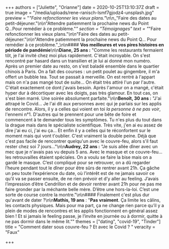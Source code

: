 +++
authors = ["Juliette", "Orianne"]
date = 2020-10-25T13:10:37Z
draft = true
image = "/media/uploads/rene-ranisch-lsmf7gjodz4-unsplash.jpg"
preview = "_\"Faire refonctionner les vieux plans.\"_\n\n_\"Faire des dates au petit-déjeuner.\"_\n\n_\"Attendre patiemment la prochaine news du Point Q...Pour remédier à ce problème.\"_"
section = "Témoignages"
text = "_\"Faire refonctionner les vieux plans.\"_\n\n_\"Faire des dates au petit-déjeuner.\"_\n\n_\"Attendre patiemment la prochaine news du Point Q... Pour remédier à ce problème.\"_\n\n#### **Vos meilleures et vos pires histoires en période de pandémie**\n\n**Diane, 25 ans :** \"Comme les restaurants fermaient tôt, je l'ai invité chez moi plus rapidement. C'était incroyable. On s'est rencontré par hasard dans un transilien et je lui ai donné mon numéro. Après un premier date au resto, on s'est baladé ensemble dans le quartier chinois à Paris. On a fait des courses : un petit poulet au gingembre, il m'a offert un bubble tea. Tout se passait à merveille. On est rentré à l'appart mais on n'a pas mangé tout de suite... On était très attiré l'un par l'autre. C'était exactement ce dont j'avais besoin. Après l'amour on a mangé, c'était hyper dur à décortiquer avec les doigts, pas très glamour. En tout cas, on s'est bien marré. Une soirée absolument parfaite.\"\n\n**Benoît, 30 ans :** \"J'ai attrapé le Covid... Je l'ai dit aux personnes avec qui je parlais sur les applis de rencontre. Alors, il y a celles qui voient en toi _la personne à ne pas voir_, l'ennemi n°1. D'autres qui te prennent pour une bête de foire et commencent à te demander tous les symptômes. Tu n'es plus du tout dans la drague mais dans le spécialiste scientifique. Très vite, j'en ai eu assez de dire j'ai eu ci, j'ai eu ça... Et enfin il y a celles qui te réconfortent sur le moment mais qui vont t'oublier. C'est vraiment la double peine. Déjà que c'est pas facile de rencontrer quelqu'un avec le couvre-feu, alors s'il faut rester chez soi 7 jours...\"\n\n**Audrey, 22 ans :** \"Je suis allée dîner avec un mec que je n'avais pas vu depuis 5 ans. Avec le masque et ce couvre-feu... les retrouvailles étaient spéciales. On a voulu se faire la bise mais on a gardé le masque. C’est compliqué pour se retrouver, on a dû regarder l’heure pendant tout le dîner pour être sûrs de rentrer avant 21h. Ça gâche un peu toute l’expérience du date, où l’intérêt est de ne jamais savoir ce qu’il va se passer ensuite, de ne rien prévoir et d’y aller au feeling. J’avais l’impression d’être Cendrillon et de devoir rentrer avant 21h pour ne pas me faire gronder par la méchante belle mère. D’être une hors-la-loi. C’est une sorte de course contre la montre.\"\n\n#### Finalement c'est plus dur qu'avant de dater ?\n\n**Mathis, 19 ans** : \"**Pas vraiment**. Ça limite les câlins, les contacts physiques. Mais pour ma part, ça ne change rien parce qu’il y a plein de modes de rencontres et les applis fonctionnent en général assez bien ! Et si jamais le feeling passe, je l’invite en journée ou à dormir, quitte à ne pas dormir dans le même lit.\""
themes = ["dating", "covid-19", "Tinder"]
title = "Comment dater sous couvre-feu ? Et avec le Covid ? "
veracity = "Faux"

+++
